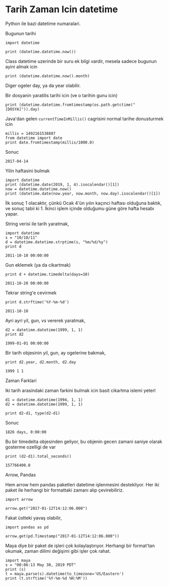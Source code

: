 # Tarih Zaman Icin datetime

Python ile bazi datetime numaralari.

Bugunun tarihi

```
import datetime

print (datetime.datetime.now())
```

Class datetime uzerinde bir suru ek bilgi vardir, mesela sadece
bugunun ayini almak icin

```
print (datetime.datetime.now().month)
```

Diger ogeler day, ya da year olabilir.

Bir dosyanin yaratilis tarihi icin (ve o tarihin gunu icin)

```
print (datetime.datetime.fromtimestamp(os.path.getctime("[DOSYA]")).day)
```

Java'dan gelen `currentTimeInMillis()` cagrisini normal tarihe
donusturmek icin

```
millis = 1492161538887
from datetime import date
print date.fromtimestamp(millis/1000.0)
```

Sonuc

```
2017-04-14
```

Yilin haftasini bulmak

```
import datetime
print (datetime.date(2019, 1, 4).isocalendar()[1])
now = datetime.datetime.now()
print (datetime.date(now.year, now.month, now.day).isocalendar()[1])
````

İlk sonuç 1 olacaktır, çünkü Ocak 4'ün yılın kaçınci haftası olduğuna
baktık, ve sonuç tabii ki 1. İkinci işlem içinde olduğumu güne göre
hafta hesabı yapar.

String verisi ile tarih yaratmak,

```
import datetime
s = "10/10/11"
d = datetime.datetime.strptime(s, "%m/%d/%y")
print d
```

```
2011-10-10 00:00:00
```

Gun eklemek (ya da cikartmak)

```
print d + datetime.timedelta(days=10)
```

```
2011-10-20 00:00:00
```

Tekrar string'e cevirmek

```
print d.strftime('%Y-%m-%d')
```

```
2011-10-10
```

Ayri ayri yil, gun, vs vererek yaratmak,

```
d2 = datetime.datetime(1999, 1, 1)
print d2
```

```
1999-01-01 00:00:00
```

Bir tarih objesinin yil, gun, ay ogelerine bakmak,

```
print d2.year, d2.month, d2.day
```

```
1999 1 1
```

Zaman Farklari

Iki tarih arasindaki zaman farkini bulmak icin basit cikartma islemi yeterl

```
d1 = datetime.datetime(1994, 1, 1)
d2 = datetime.datetime(1999, 1, 1)

print d2-d1, type(d2-d1)
```

Sonuc

```
1826 days, 0:00:00 
```

Bu bir timedelta objesinden geliyor, bu objenin gecen zamani saniye
olarak gosterme ozelligi de var

```
print (d2-d1).total_seconds()
```

```
157766400.0
```

Arrow, Pandas

Hem arrow hem pandas paketleri datetime işlenmesini destekliyor. Her
iki paket ile herhangi bir formattaki zamanı alıp çevirebiliriz.

```
import arrow

arrow.get("2017-01-12T14:12:06.000")
```

Fakat üstteki yavaş olabilir,

```
import pandas as pd

arrow.get(pd.Timestamp("2017-01-12T14:12:06.000"))
```

Maya diye bir paket de işleri çok kolaylaştırıyor. Herhangi bir
format'tan okumak, zaman dilimi değişimi gibi işler çok rahat.

```
import maya
s = "00:06:13 May 30, 2019 PDT"
print (s)
t = maya.parse(s).datetime(to_timezone='US/Eastern')
print (t.strftime('%Y-%m-%d %H:%M'))
```


